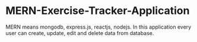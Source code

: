 # MERN-Exercise-Tracker-Application
MERN means mongodb, express.js, reactjs, nodejs.
In this application every user can create, update, edit and delete data from database.
